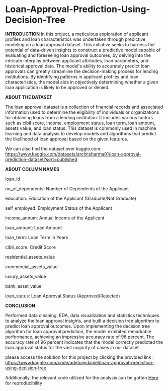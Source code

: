 # Loan-Approval-Prediction-Using-Decision-Tree

**INTRODUCTION**
In this project, a meticulous exploration of applicant profiles and loan characteristics was undertaken through predictive modeling on a loan approval dataset. This initiative seeks to harness the potential of data-driven insights to construct a predictive model capable of evaluating and foreseeing loan approval outcomes, by delving into the intricate interplay between applicant attributes, loan parameters, and historical approval data.
The model's ability to accurately predict loan approvals can greatly streamline the decision-making process for lending institutions. By identifying patterns in applicant profiles and loan characteristics, the model aids in objectively determining whether a given loan application is likely to be approved or denied.

**ABOUT THE DATASET**

The loan approval dataset is a collection of financial records and associated information used to determine the eligibility of individuals or organizations for obtaining loans from a lending institution. It includes various factors such as cibil score, income, employment status, loan term, loan amount, assets value, and loan status. This dataset is commonly used in machine learning and data analysis to develop models and algorithms that predict the likelihood of loan approval based on the given features.

We can also find the dataset over kaggle.com: https://www.kaggle.com/datasets/architsharma01/loan-approval-prediction-dataset?sort=published

**ABOUT COLUMN NAMES**

loan_id

no_of_dependents: Number of Dependents of the Applicant

education: Education of the Applicant (Graduate/Not Graduate)

self_employed: Employment Status of the Applicant

income_annum: Annual Income of the Applicant

loan_amount: Loan Amount

loan_term: Loan Term in Years

cibil_score: Credit Score

residential_assets_value

commercial_assets_value

luxury_assets_value

bank_asset_value

loan_status: Loan Approval Status (Approved/Rejected)

**CONCLUSION**

Performed data cleaning, EDA, data visualization and statistics techniques to analyze the loan approval insights, and built a decision tree algorithm to predict loan approval outcomes. Upon implementing the decision tree algorithm for loan approval prediction, the model exhibited remarkable performance, achieving an impressive accuracy rate of 96 percent. The accuracy rate of 96 percent indicates that the model correctly predicted the loan approval status for the vast majority of cases in our dataset.

please access the solution for this project by clicking the provided link : https://www.kaggle.com/code/adetunjidaniel/loan-approval-prediction-using-decision-tree

Additionally, the relevant code utilized for the analysis can be gotten [Here](https://github.com/Adetunji22/Loan-Approval-Prediction-Using-Decision-Tree/blob/main/loan-approval-prediction-with-decision-tree.rmd) for reproducibility


























